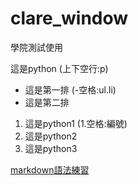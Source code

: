 # clare_window
學院測試使用

這是python  (上下空行:p)

- 這是第一排 (-空格:ul.li)
- 這是第二排

1. 這是python1  (1.空格:編號)
2. 這是python2
3. 這是python3


[markdown語法練習](./markdown練習/README.md)